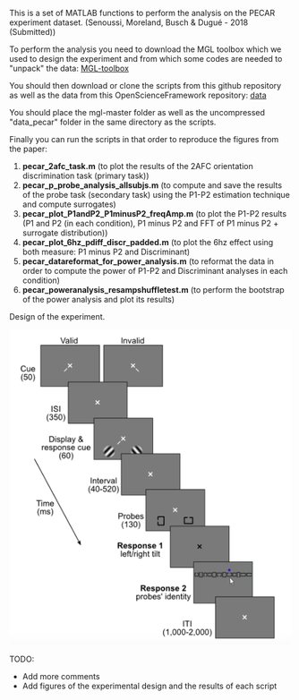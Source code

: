 This is a set of MATLAB functions to perform the analysis on the PECAR experiment dataset. (Senoussi, Moreland, Busch & Dugué - 2018 (Submitted))

To perform the analysis you need to download the MGL toolbox which we used to design the experiment and from which some codes are needed to "unpack" the data:
[MGL-toolbox](http://gru.stanford.edu/doku.php/mgl/download)

You should then download or clone the scripts from this github repository as well as the data from this OpenScienceFramework repository: [data](https://osf.io/2d9sc/?view_only=658a434a48c04ba590cdf1a540cf30dd)

You should place the mgl-master folder as well as the uncompressed "data_pecar" folder in the same directory as the scripts.

Finally you can run the scripts in that order to reproduce the figures from the paper:
1. **pecar_2afc_task.m** (to plot the results of the 2AFC orientation discrimination task (primary task))
2. **pecar_p_probe_analysis_allsubjs.m** (to compute and save the results of the probe task (secondary task) using the P1-P2 estimation technique and compute surrogates)
3. **pecar_plot_P1andP2_P1minusP2_freqAmp.m** (to plot the P1-P2 results (P1 and P2 (in each condition), P1 minus P2 and FFT of P1 minus P2 + surrogate distribution))
4. **pecar_plot_6hz_pdiff_discr_padded.m** (to plot the 6hz effect using both measure: P1 minus P2 and Discriminant)
5. **pecar_datareformat_for_power_analysis.m** (to reformat the data in order to compute the power of P1-P2 and Discriminant analyses in each condition)
6. **pecar_poweranalysis_resampshuffletest.m** (to perform the bootstrap of the power analysis and plot its results)


Design of the experiment.

<img src="/pecar_exp_design.png" width="600">

TODO:
- Add more comments
- Add figures of the experimental design and the results of each script

